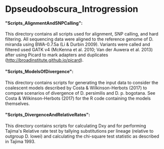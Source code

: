 # Dpseudoobscura_Introgression

#### "Scripts_AlignmentAndSNPCalling":
This directory contains all scripts used for alignment, SNP calling, and hard filtering. All sequencing data were aligned to the reference genome of D. miranda using BWA-0.7.5a (Li & Durbin 2009). Variants were called and filtered used GATK v4 (McKenna et al. 2010; Van der Auwera et al. 2013) after using Picard to mark adapters and duplicates (http://broadinstitute.github.io/picard).

#### "Scripts_ModelsOfDivergence":
This directory contains scripts for generating the input data to consider the coalescent models described by Costa & Wilkinson-Herbots (2017) to compare scenarios of divergence of D. persimilis and D. p. bogotana. See Costa & Wilkinson-Herbots (2017) for the R code containing the models themselves.

#### "Scripts_DivergenceAndRelativeRates":
This directory contains scripts for calculating Dxy and for performing Tajima's Relative rate test by tallying substitutions per lineage (relative to outgroup D. lowei) and calculating the chi-square test statistic as described in Tajima 1993.
